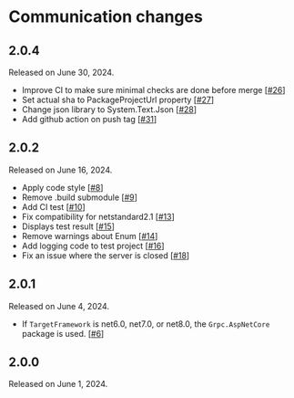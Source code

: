 Communication changes
===================

2.0.4
-------------

Released on June 30, 2024.

* Improve CI to make sure minimal checks are done before merge  [[#26]]
* Set actual sha to PackageProjectUrl property  [[#27]]
* Change json library to System.Text.Json  [[#28]]
* Add github action on push tag  [[#31]]

[#26]: https://github.com/s2quake/communication/pull/26
[#27]: https://github.com/s2quake/communication/pull/27
[#28]: https://github.com/s2quake/communication/pull/28
[#31]: https://github.com/s2quake/communication/pull/31


2.0.2
-------------

Released on June 16, 2024.

* Apply code style  [[#8]]
* Remove .build submodule  [[#9]]
* Add CI test  [[#10]]
* Fix compatibility for netstandard2.1  [[#13]]
* Displays test result  [[#15]]
* Remove warnings about Enum  [[#14]]
* Add logging code to test project  [[#16]]
* Fix an issue where the server is closed  [[#18]]

[#8]: https://github.com/s2quake/communication/pull/8
[#9]: https://github.com/s2quake/communication/pull/9
[#10]: https://github.com/s2quake/communication/pull/10
[#13]: https://github.com/s2quake/communication/pull/13
[#15]: https://github.com/s2quake/communication/pull/15
[#14]: https://github.com/s2quake/communication/pull/14
[#16]: https://github.com/s2quake/communication/pull/16
[#18]: https://github.com/s2quake/communication/pull/18


2.0.1
-------------

Released on June 4, 2024.

* If `TargetFramework` is net6.0, net7.0, or net8.0, the `Grpc.AspNetCore` package is used.  [[#6]]

[#6]: https://github.com/s2quake/communication/pull/6


2.0.0
-------------

Released on June 1, 2024.

